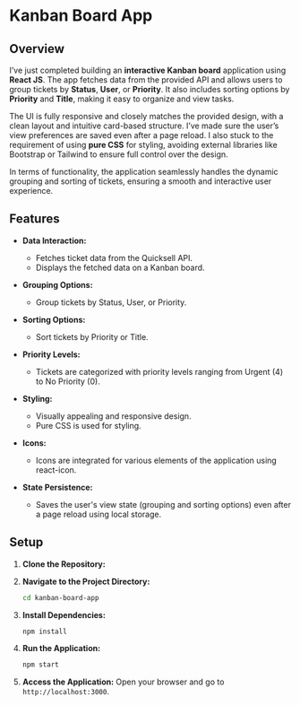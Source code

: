 # Kanban Board App

## Overview
I’ve just completed building an **interactive Kanban board** application using **React JS**. The app fetches data from the provided API and allows users to group tickets by **Status**, **User**, or **Priority**. It also includes sorting options by **Priority** and **Title**, making it easy to organize and view tasks.

The UI is fully responsive and closely matches the provided design, with a clean layout and intuitive card-based structure. I’ve made sure the user’s view preferences are saved even after a page reload. I also stuck to the requirement of using **pure CSS** for styling, avoiding external libraries like Bootstrap or Tailwind to ensure full control over the design.

In terms of functionality, the application seamlessly handles the dynamic grouping and sorting of tickets, ensuring a smooth and interactive user experience.
## Features

- **Data Interaction:**

  - Fetches ticket data from the Quicksell API.
  - Displays the fetched data on a Kanban board.

- **Grouping Options:**

  - Group tickets by Status, User, or Priority.

- **Sorting Options:**

  - Sort tickets by Priority or Title.

- **Priority Levels:**

  - Tickets are categorized with priority levels ranging from Urgent (4) to No Priority (0).

- **Styling:**

  - Visually appealing and responsive design.
  - Pure CSS is used for styling.

- **Icons:**

  - Icons are integrated for various elements of the application using react-icon.

- **State Persistence:**
  - Saves the user's view state (grouping and sorting options) even after a page reload using local storage.

## Setup

1. **Clone the Repository:**



2. **Navigate to the Project Directory:**

   ```bash
   cd kanban-board-app
   ```

3. **Install Dependencies:**

   ```bash
   npm install
   ```

4. **Run the Application:**

   ```bash
   npm start
   ```

5. **Access the Application:**
   Open your browser and go to `http://localhost:3000`.
